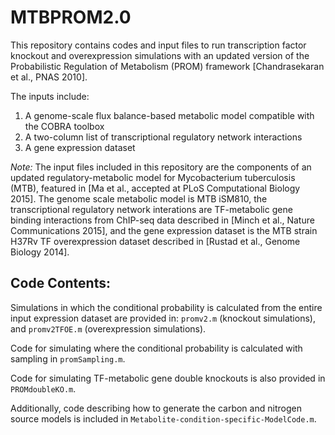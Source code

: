 # MTBPROM2.0


This repository contains codes and input files to run transcription factor knockout and overexpression simulations with an updated version of the Probabilistic Regulation of Metabolism (PROM) framework [Chandrasekaran et al., PNAS 2010].

The inputs include:
1. A genome-scale flux balance-based metabolic model compatible with the COBRA toolbox
2. A two-column list of transcriptional regulatory network interactions
3. A gene expression dataset

*Note:* The input files included in this repository are the components of an updated regulatory-metabolic model for Mycobacterium tuberculosis (MTB), featured in [Ma et al., accepted at PLoS Computational Biology 2015]. The genome scale metabolic model is MTB iSM810, the transcriptional regulatory network interations are TF-metabolic gene binding interactions from ChIP-seq data described in [Minch et al., Nature Communications 2015], and the gene expression dataset is the MTB strain H37Rv TF overexpression dataset described in [Rustad et al., Genome Biology 2014].

## Code Contents:

Simulations in which the conditional probability is calculated from the entire input expression dataset are provided in:
`promv2.m` (knockout simulations), and `promv2TFOE.m` (overexpression simulations).

Code for simulating where the conditional probability is calculated with sampling in `promSampling.m`. 

Code for simulating TF-metabolic gene double knockouts is also provided in `PROMdoubleKO.m`. 

Additionally, code describing how to generate the carbon and nitrogen source models is included in `Metabolite-condition-specific-ModelCode.m`.
